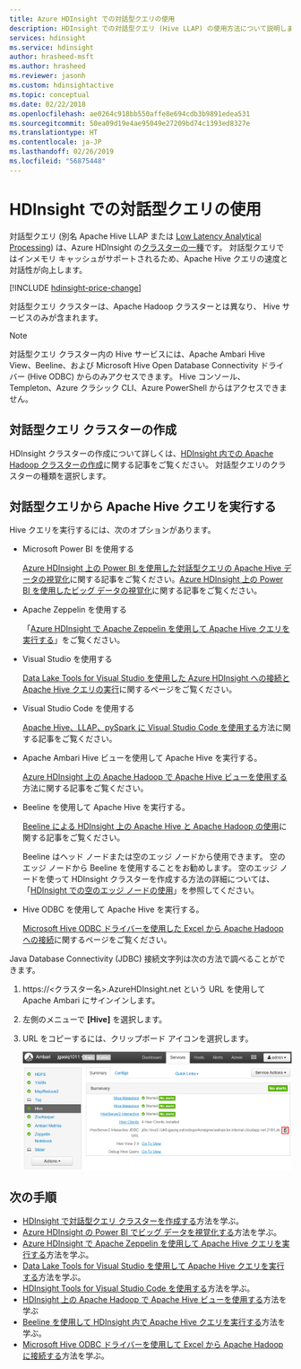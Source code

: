 ```yaml
---
title: Azure HDInsight での対話型クエリの使用
description: HDInsight での対話型クエリ (Hive LLAP) の使用方法について説明します。
services: hdinsight
ms.service: hdinsight
author: hrasheed-msft
ms.author: hrasheed
ms.reviewer: jasonh
ms.custom: hdinsightactive
ms.topic: conceptual
ms.date: 02/22/2018
ms.openlocfilehash: ae0264c918bb550affe8e694cdb3b9891edea531
ms.sourcegitcommit: 50ea09d19e4ae95049e27209bd74c1393ed8327e
ms.translationtype: HT
ms.contentlocale: ja-JP
ms.lasthandoff: 02/26/2019
ms.locfileid: "56875448"
---
```

# <a name="use-interactive-query-with-hdinsight"></a>HDInsight での対話型クエリの使用
対話型クエリ (別名 Apache Hive LLAP または [Low Latency Analytical Processing](https://cwiki.apache.org/confluence/display/Hive/LLAP)) は、Azure HDInsight の[クラスターの一種](../hdinsight-hadoop-provision-linux-clusters.md#cluster-types)です。 対話型クエリではインメモリ キャッシュがサポートされるため、Apache Hive クエリの速度と対話性が向上します。

[!INCLUDE [hdinsight-price-change](../../../includes/hdinsight-enhancements.md)] 

対話型クエリ クラスターは、Apache Hadoop クラスターとは異なり、 Hive サービスのみが含まれます。 

> [!NOTE]  
> 対話型クエリ クラスター内の Hive サービスには、Apache Ambari Hive View、Beeline、および Microsoft Hive Open Database Connectivity ドライバー (Hive ODBC) からのみアクセスできます。 Hive コンソール、Templeton、Azure クラシック CLI、Azure PowerShell からはアクセスできません。 

## <a name="create-an-interactive-query-cluster"></a>対話型クエリ クラスターの作成
HDInsight クラスターの作成について詳しくは、[HDInsight 内での Apache Hadoop クラスターの作成](../hdinsight-hadoop-provision-linux-clusters.md)に関する記事をご覧ください。 対話型クエリのクラスターの種類を選択します。

## <a name="execute-apache-hive-queries-from-interactive-query"></a>対話型クエリから Apache Hive クエリを実行する
Hive クエリを実行するには、次のオプションがあります。

* Microsoft Power BI を使用する

    [Azure HDInsight 上の Power BI を使用した対話型クエリの Apache Hive データの視覚化](./apache-hadoop-connect-hive-power-bi-directquery.md)に関する記事をご覧ください。[Azure HDInsight 上の Power BI を使用したビッグ データの視覚化](../hadoop/apache-hadoop-connect-hive-power-bi.md)に関する記事をご覧ください。
 
* Apache Zeppelin を使用する

    「[Azure HDInsight で Apache Zeppelin を使用して Apache Hive クエリを実行する](../hdinsight-connect-hive-zeppelin.md)」をご覧ください。

* Visual Studio を使用する

    [Data Lake Tools for Visual Studio を使用した Azure HDInsight への接続と Apache Hive クエリの実行](../hadoop/apache-hadoop-visual-studio-tools-get-started.md#run-interactive-apache-hive-queries)に関するページをご覧ください。

* Visual Studio Code を使用する

    [Apache Hive、LLAP、pySpark に Visual Studio Code を使用する](../hdinsight-for-vscode.md)方法に関する記事をご覧ください。
* Apache Ambari Hive ビューを使用して Apache Hive を実行する。
  
    [Azure HDInsight 上の Apache Hadoop で Apache Hive ビューを使用する](../hadoop/apache-hadoop-use-hive-ambari-view.md)方法に関する記事をご覧ください。

* Beeline を使用して Apache Hive を実行する。
  
    [Beeline による HDInsight 上の Apache Hive と Apache Hadoop の使用](../hadoop/apache-hadoop-use-hive-beeline.md)に関する記事をご覧ください。
  
    Beeline はヘッド ノードまたは空のエッジ ノードから使用できます。 空のエッジ ノードから Beeline を使用することをお勧めします。 空のエッジ ノードを使って HDInsight クラスターを作成する方法の詳細については、「[HDInsight での空のエッジ ノードの使用](../hdinsight-apps-use-edge-node.md)」を参照してください。
* Hive ODBC を使用して Apache Hive を実行する。
  
    [Microsoft Hive ODBC ドライバーを使用した Excel から Apache Hadoop への接続](../hadoop/apache-hadoop-connect-excel-hive-odbc-driver.md)に関するページをご覧ください。

Java Database Connectivity (JDBC) 接続文字列は次の方法で調べることができます。

1. https://\<クラスター名\>.AzureHDInsight.net という URL を使用して Apache Ambari にサインインします。
2. 左側のメニューで **[Hive]** を選択します。
3. URL をコピーするには、クリップボード アイコンを選択します。
   
   ![HDInsight Hadoop 対話型クエリ LLAP JDBC](./media/apache-interactive-query-get-started/hdinsight-hadoop-use-interactive-hive-jdbc.png)

## <a name="next-steps"></a>次の手順

* [HDInsight で対話型クエリ クラスターを作成する](../hdinsight-hadoop-provision-linux-clusters.md)方法を学ぶ。
* [Azure HDInsight の Power BI でビッグ データを視覚化する](../hadoop/apache-hadoop-connect-hive-power-bi.md)方法を学ぶ。
* [Azure HDInsight で Apache Zeppelin を使用して Apache Hive クエリを実行する](../hdinsight-connect-hive-zeppelin.md)方法を学ぶ。
* [Data Lake Tools for Visual Studio を使用して Apache Hive クエリを実行する](../hadoop/apache-hadoop-visual-studio-tools-get-started.md#run-interactive-apache-hive-queries)方法を学ぶ。
* [HDInsight Tools for Visual Studio Code を使用する](../hdinsight-for-vscode.md)方法を学ぶ。
* [HDInsight 上の Apache Hadoop で Apache Hive ビューを使用する](../hadoop/apache-hadoop-use-hive-ambari-view.md)方法を学ぶ
* [Beeline を使用して HDInsight 内で Apache Hive クエリを実行する](../hadoop/apache-hadoop-use-hive-beeline.md)方法を学ぶ。
* [Microsoft Hive ODBC ドライバーを使用して Excel から Apache Hadoop に接続する](../hadoop/apache-hadoop-connect-excel-hive-odbc-driver.md)方法を学ぶ。

